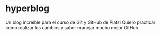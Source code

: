 # hyperblog
Un blog increible para el curso de Git y GitHub de Platzi
Quiero practicar como realizar los cambios y saber manejar mucho mejor GitHub
